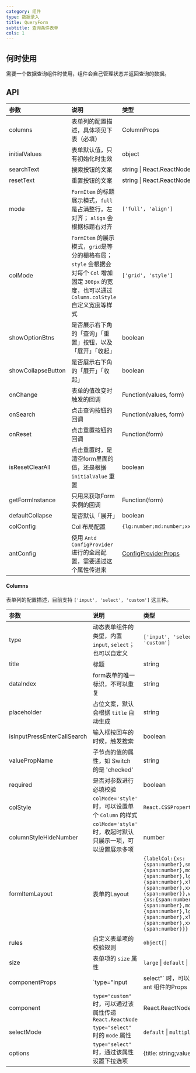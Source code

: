 ```yaml
---
category: 组件
type: 数据录入
title: QueryForm
subtitle: 查询条件表单
cols: 1
---
```



## 何时使用
需要一个数据查询组件时使用，组件会自己管理状态并返回查询的数据。


## API
| 参数       | 说明           | 类型                | 默认值 |
| :--------- | :------------- | :------------------ | :----- |
| columns | 表单列的配置描述，具体项见下表（必填） | ColumnProps | []     |
| initialValues | 表单默认值，只有初始化时生效 | object | -     |
| searchText | 搜索按钮的文案 | string \| React.ReactNode | 查询     |
| resetText | 重置按钮的文案 | string \| React.ReactNode | 重置     |
| mode      | `FormItem` 的标题展示模式，`full`是占满整行，左对齐； `align` 会根据标题右对齐 | `['full', 'align']`              | `'full'`     |
| colMode      | `FormItem` 的展示模式，`grid`是等分的栅格布局； `style` 会根据会对每个 `Col` 增加固定 `300px` 的宽度，也可以通过 `Column.colStyle` 自定义宽度等样式 | `['grid', 'style']`              | `'grid'`     |
| showOptionBtns | 是否展示右下角的「查询」「重置」按钮，以及「展开」「收起」 | boolean | true      |
| showCollapseButton | 是否展示右下角的「展开」「收起」 | boolean | true     |
| onChange | 表单的值改变时触发的回调 | Function(values, form) | - |
| onSearch | 点击查询按钮的回调 | Function(values, form) | - |
| onReset | 点击重置按钮的回调 | Function(form) | - |
| isResetClearAll | 点击重置时，是清空form里面的值，还是根据 `initialValue` 重置 | boolean | false     |
| getFormInstance | 只用来获取Form实例的回调 | Function(form) | - |
| defaultCollapse | 是否默认「展开」 | boolean | true     |
| colConfig | Col 布局配置 | `{lg:number;md:number;xxl:number;xl:number;sm:number;xs:number}` | `{xs:24,sm:24,md:12,lg:12,xl:8,xxl:6}` |
| antConfig | 使用 `Antd ConfigProvider` 进行的全局配置，需要通过这个属性传进来 | [ConfigProviderProps](https://github.com/ant-design/ant-design/blob/master/components/config-provider/index.tsx) | - |

#### Columns

表单列的配置描述，目前支持 `['input', 'select', 'custom']` 这三种。

| 参数       | 说明           | 类型                | 默认值 |
| :--------- | :------------- | :------------------ | :----- |
| type      | 动态表单组件的类型，内置 `input`, `select`；也可以自定义  | `['input', 'select', 'custom']`              | -      |
| title      | 标题    | string              |  -      |
| dataIndex      | form表单的唯一标识，不可以重复   | string              |  -      |
| placeholder | 占位文案，默认会根据 `title` 自动生成 | string | -     |
| isInputPressEnterCallSearch | 输入框按回车的时候，触发搜索 | boolean | -     |
| valuePropName | 子节点的值的属性，如 Switch 的是 'checked' | string | 'value'    |
| required | 是否对参数进行必填校验 | boolean | true      |
| colStyle | `colMode='style'` 时，可以设置单个 `Column` 的样式| `React.CSSProperties` | -      |
| columnStyleHideNumber | `colMode='style'` 时，收起时默认只展示一项，可以设置展示多项| number | 1      |
| formItemLayout | 表单的Layout | `{labelCol:{xs:{span:number},sm:{span:number},md:{span:number},lg:{span:number},xl:{span:number},xxl:{span:number}},wrapperCol:{xs:{span:number},sm:{span:number},md:{span:number},lg:{span:number},xl:{span:number},xxl:{span:number}}}` | `{labelCol:{xs:{span:5},sm:{span:5},md:{span:7},lg:{span:7},xl:{span:8},xxl:{span:8},},wrapperCol:{xs:{span:19},sm:{span:19},md:{span:17},lg:{span:17},xl:{span:16},xxl:{span:16},},}`     |
| rules | 自定义表单项的校验规则 | `object[]` | -      |
| size | 表单项的 `size` 属性 | `large` \| `default` \| `small` | `default`   |
| componentProps | `type="input|select"` 时，可以通过该属性 ant 组件的Props | any | -      |
| component | `type="custom"` 时，可以通过该属性传递 `React.ReactNode` |  React.ReactNode | -      |
| selectMode | `type="select"` 时的 `mode` 属性 | `default` \| `multiple` | `default`      |
| options | `type="select"` 时，通过该属性设置下拉选项 | {title: string;value: string;}[] | []      |